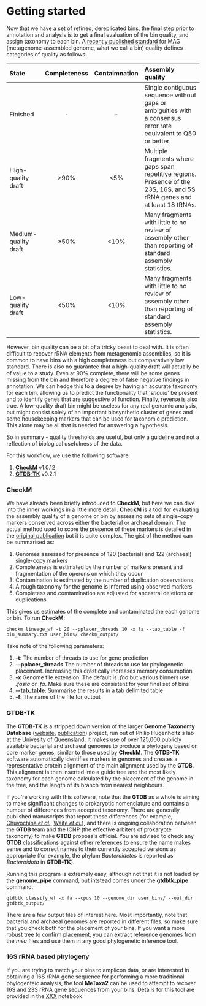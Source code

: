 # Getting started

Now that we have a set of refined, dereplicated bins, the final step prior to annotation and analysis is to get a final evaluation of the bin quality, and assign taxonomy to each bin. A [recently published standard](https://www.ncbi.nlm.nih.gov/pubmed/28787424) for MAG (metagenome-assembled genome, what we call a bin) quality defines categories of quality as follows:

|State|Completeness|Contaimnation|Assembly quality|
|:---|:---:|:---:|:---|
|Finished|-|-|Single contiguous sequence without gaps or ambiguities with a consensus error rate equivalent to Q50 or better.|
|High-quality draft|>90%|<5%|Multiple fragments where gaps span repetitive regions. Presence of the 23S, 16S, and 5S rRNA genes and at least 18 tRNAs.|
|Medium-quality draft|≥50%|<10%|Many fragments with little to no review of assembly other than reporting of standard assembly statistics.|
|Low-quality draft|<50%|<10%|Many fragments with little to no review of assembly other than reporting of standard assembly statistics.|

However, bin quality can be a bit of a tricky beast to deal with. It is often difficult to recover rRNA elements from metagenomic assemblies, so it is common to have bins with a high completeness but comparatively low standard. There is also no guarantee that a high-quality draft will actually be of value to a study. Even at 90% complete, there will be some genes missing from the bin and therefore a degree of false negative findings in annotation. We can hedge this to a degree by having an accurate taxonomy for each bin, allowing us to predict the functionality that '*should*' be present and to identify genes that are suggestive of function. Finally, reverse is also true. A low-quality draft bin might be useless for any real genomic analysis, but might consist solely of an important biosynthetic cluster of genes and some housekeeping markers that can be used for taxonomic prediction. This alone may be all that is needed for answering a hypothesis.

So in summary - quality thresholds are useful, but only a guideline and not a reflection of biological usefulness of the data.

For this workflow, we use the following software:

1. [**CheckM**](https://github.com/Ecogenomics/CheckM) v1.0.12
1. [**GTDB-TK**](https://github.com/cmks/DAS_Tool) v0.2.1

### CheckM

We have already been briefly introduced to **CheckM**, but here we can dive into the inner workings in a little more detail. **CheckM** is a tool for evaluating the assembly quality of a genome or bin by assessing sets of single-copy markers conserved across either the bacterial or archaeal domain. The actual method used to score the presence of these markers is detailed in the [original publication](https://www.ncbi.nlm.nih.gov/pmc/articles/PMC4484387/) but it is quite complex. The gist of the method can be summarised as:

1. Genomes assessed for presence of 120 (bacterial) and 122 (archaeal) single-copy markers
1. Completeness is estimated by the number of markers present and fragmentation of the operons on which they occur
1. Contamination is estimated by the number of duplication observations
1. A rough taxonomy for the genome is inferred using observed markers
1. Completess and comtamination are adjusted for ancestral deletions or duplications

This gives us estimates of the complete and contaminated the each genome or bin. To run **CheckM**:

```
checkm lineage_wf -t 20 --pplacer_threads 10 -x fa --tab_table -f bin_summary.txt user_bins/ checkm_output/
```

Take note of the following parameters:

1. **-t**: The number of threads to use for gene prediction
1. **-–pplacer_threads** The number of threads to use for phylogenetic placement. Increasing this drastically increases memory consumption
1. **-x** Genome file extension. The default is *.fna* but various binners use *.fasta* or *.fa*. Make sure these are consistent for your final set of bins
1. **--tab_table**: Summarise the results in a tab delimited table
1. **-f**: The name of the file for output

### GTDB-TK

The **GTDB-TK** is a stripped down version of the larger **Genome Taxonomy Database** ([website](https://gtdb.ecogenomic.org/), [publication](https://www.ncbi.nlm.nih.gov/pubmed/30148503)) project, run out of Philip Hugenholtz's lab at the Univesity of Queensland. It makes use of over 125,000 publicly available bacterial and archaeal genomes to produce a phylogeny based on core marker genes, similar to those used by **CheckM**. The **GTDB-TK** software automatically identifies markers in genomes and creates a representative protein alignment of the main alignment used by the **GTDB**. This alignment is then inserted into a guide tree and the most likely taxonomy for each genome calculated by the placement of the genome in the tree, and the length of its branch from nearest neighbours.

If you're working with this software, note that the **GTDB** as a whole is aiming to make significant changes to prokaryotic nomenclature and contains a number of differences from accepted taxonomy. There are generally published manuscripts that report these differences (for example, [Chuvochina *et al.*](https://doi.org/10.1016/j.syapm.2018.07.003), [Waite *et al.*](https://onlinelibrary.wiley.com/doi/pdf/10.1002/9781118960608.bm00040)), and there is ongoing collaboration between the **GTDB** team and the ICNP (the effective arbiters of prokaryote taxonomy) to make **GTDB** proposals official. You are advised to check any **GTDB** classifications against other references to ensure the name makes sense and to correct names to their currently accepted versions as appropriate (for example, the phylum *Bacteroidetes* is reported as *Bacteroidota* in **GTDB-TK**).

Running this program is extremely easy, although not that it is not loaded by the **genome_pipe** command, but intstead comes under the **gtdbtk_pipe** command.

```
gtdbtk classify_wf -x fa --cpus 10 --genome_dir user_bins/ --out_dir gtdbtk_output/
```

There are a few output files of interest here. Most importantly, note that bacterial and archaeal genomes are reported in different files, so make sure that you check both for the placement of your bins. If you want a more robust tree to confirm placement, you can extract reference genomes from the *msa* files and use them in any good phylogenetic inference tool.

### 16S rRNA based phylogeny

If you are trying to match your bins to amplicon data, or are interested in obtaining a 16S rRNA gene sequence for performing a more traditional phylogenteic analysis, the tool **MeTaxa2** can be used to attempt to recover 16S and 23S rRNA gene sequences from your bins. Details for this tool are provided in the [XXX]() notebook.